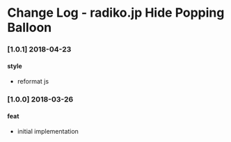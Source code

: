 Change Log - radiko.jp Hide Popping Balloon
===========================================

### [1.0.1] 2018-04-23

#### style

- reformat js

### [1.0.0] 2018-03-26

#### feat

- initial implementation
